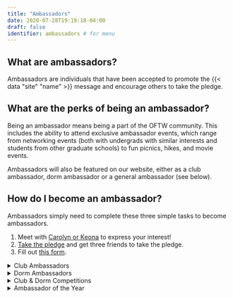 ```yaml
---
title: "Ambassadors"
date: 2020-07-28T19:19:18-04:00
draft: false
identifier: ambassadors # for menu
---
```


## What are ambassadors?

Ambassadors are individuals that have been accepted to promote the {{< data "site" "name" >}} message and encourage others to take the pledge.

## What are the perks of being an ambassador?

Being an ambassador means being a part of the OFTW community. This includes the ability to attend exclusive ambassador events, which range from networking events (both with undergrads with similar interests and students from other graduate schools) to fun picnics, hikes, and movie events.

Ambassadors will also be featured on our website, either as a club ambassador, dorm ambassador or a general ambassador (see below).

## How do I become an ambassador?

Ambassadors simply need to complete these three simple tasks to become ambassadors.

1. Meet with [Carolyn or Keona](/about/) to express your interest!
2. [Take the pledge](/pledge/) and get three friends to take the pledge.
3. Fill out [this form](https://docs.google.com/forms/d/e/1FAIpQLSe3rtFY2RIbRr1xaitWKnXGfaG5Wti5dG4NBzB8buDdy1lzhg/viewform?usp=sf_link).

<details class="details-dropdown">
  <summary>Club Ambassadors</summary>
  
  Club ambassadors are responsible for bringing Stanford OFTW to a Stanford organization which they are a part of. Many clubs allow a specific leadership position for “One For the World” coordinator, check with your club if this is a possibility. Club ambassadors will facilitate OFTW competitions and will try to get as much of their club to take the pledge as possible. Club ambassadors will be featured on a special portion of the website. 
</details>

<details class="details-dropdown">
  <summary>Dorm Ambassadors</summary>
  
  Dorm ambassadors are responsible for bringing Stanford OFTW to their dorm. Ask your RA how you can become a dorm ambassador. Freshmen dorm ambassadors are often closely affiliated with Frosh Service Liaisons. 
</details>
    
<details class="details-dropdown">
  <summary>Club & Dorm Competitions</summary>

  <p>Club ambassadors facilitate club competitions that occur during OFTW’s pledge week. Whichever club member can get the most other individuals outside the club to sign up wins a prize (determined by the club and the OFTW event coordinator - currently Carolyn Ky) and is also featured on the OFTW website. </p>
  
  <p>Also during pledge week is an all-organization competition: whichever club and dorm (of 10+ members) has the greatest percentage of its members take the pledge gets a prize (determined by the OFTW events coordinator - currently Carolyn Ky).</p>
</details>
    
<details class="details-dropdown">
  <summary>Ambassador of the Year</summary>

  The individual who gets the most people to take the pledge in a year will get to be ‘ambassador of the year’. Not only will they be featured on our website, but they will also be featured on the 1FTW official website.
</details>


